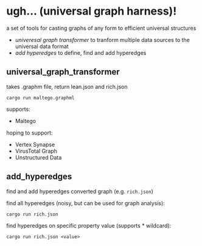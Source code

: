 # ugh... (universal graph harness)!

a set of tools for casting graphs of any form to efficient universal structures

- *univeresal graph transformer* to tranform multiple data sources to the universal data format
- *add hyperedges* to define, find and add hyperedges

## universal_graph_transformer

takes .graphm file, return lean.json and rich.json

`cargo run maltego.graphml`

supports:
- Maltego

hoping to support:
- Vertex Synapse
- VirusTotal Graph
- Unstructured Data

## add_hyperedges
find and add hyperedges converted graph (e.g. `rich.json`)

find all hyperedges (noisy, but can be used for graph analysis):

`cargo run rich.json`

find hyperedges on specific property value (supports * wildcard):

`cargo run rich.json <value>`
